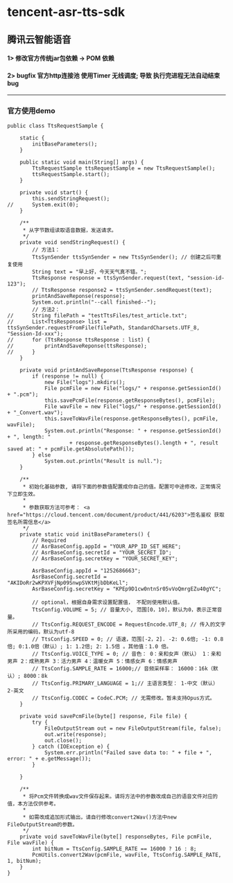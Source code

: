 # tencent-asr-tts-sdk

## 腾讯云智能语音

#### 1> 修改官方传统jar包依赖 -> POM 依赖

#### 2> bugfix 官方http连接池 使用Timer 无线调度; 导致 执行完进程无法自动结束bug

---

### 官方使用demo
    public class TtsRequestSample {
    
    	static {
    		initBaseParameters();
    	}
    
    	public static void main(String[] args) {
    		TtsRequestSample ttsRequestSample = new TtsRequestSample();
    		ttsRequestSample.start();
    	}
    
    	private void start() {
    		this.sendStringRequest();
    //		System.exit(0);
    	}
    
    	/**
    	 * 从字节数组读取语音数据，发送请求。
    	 */
    	private void sendStringRequest() {
    		// 方法1：
    		TtsSynSender ttsSynSender = new TtsSynSender(); // 创建之后可重复使用
    		String text = "早上好，今天天气真不错。";
    		TtsResponse response = ttsSynSender.request(text, "session-id-123");
    		// TtsResponse response2 = ttsSynSender.sendRequest(text);
    		printAndSaveReponse(response);
    		System.out.println("--call finished--");
    		// 方法2：
    //		String filePath = "testTtsFiles/test_article.txt";
    //		List<TtsResponse> list = ttsSynSender.requestFromFile(filePath, StandardCharsets.UTF_8, "Session-Id-xxx");
    //		for (TtsResponse ttsResponse : list) {
    //			printAndSaveReponse(ttsResponse);
    //		}
    	}
    
    	private void printAndSaveReponse(TtsResponse response) {
    		if (response != null) {
    			new File("logs").mkdirs();
    			File pcmFile = new File("logs/" + response.getSessionId() + ".pcm");
    			this.savePcmFile(response.getResponseBytes(), pcmFile);
    			File wavFile = new File("logs/" + response.getSessionId() + "_Convert.wav");
    			this.saveToWavFile(response.getResponseBytes(), pcmFile, wavFile);
    			System.out.println("Response: " + response.getSessionId() + ", length: "
    					+ response.getResponseBytes().length + ", result saved at: " + pcmFile.getAbsolutePath());
    		} else
    			System.out.println("Result is null.");
    	}
    
    	/**
    	 * 初始化基础参数, 请将下面的参数值配置成你自己的值。配置可中途修改，正常情况下立即生效。
    	 * 
    	 * 参数获取方法可参考： <a href="https://cloud.tencent.com/document/product/441/6203">签名鉴权 获取签名所需信息</a>
    	 */
    	private static void initBaseParameters() {
    		// Required
    		// AsrBaseConfig.appId = "YOUR_APP_ID_SET_HERE";
    		// AsrBaseConfig.secretId = "YOUR_SECRET_ID";
    		// AsrBaseConfig.secretKey = "YOUR_SECRET_KEY";
    
    		AsrBaseConfig.appId = "1252686663";
    		AsrBaseConfig.secretId = "AKIDoRr2wKPXVFjNp09SnwpSVKtMjbDbKeLl";
    		AsrBaseConfig.secretKey = "KPEp9D1cw0ntnSr05vVoQmrgEZu40gYC";
    
    		// optional，根据自身需求设置配置值， 不配则使用默认值。
    		TtsConfig.VOLUME = 5; // 音量大小, 范围[0，10]，默认为0，表示正常音量。
    		// TtsConfig.REQUEST_ENCODE = RequestEncode.UTF_8; // 传入的文字所采用的编码，默认为utf-8
    		// TtsConfig.SPEED = 0; // 语速，范围[-2，2]. -2: 0.6倍; -1: 0.8倍; 0:1.0倍（默认）; 1: 1.2倍; 2: 1.5倍 。其他值：1.0 倍。
    		// TtsConfig.VOICE_TYPE = 0; // 音色： 0：亲和女声（默认） 1：亲和男声 2：成熟男声 3：活力男声 4：温暖女声 5：情感女声 6：情感男声
    		// TtsConfig.SAMPLE_RATE = 16000;// 音频采样率： 16000：16k（默认）; 8000：8k
    		// TtsConfig.PRIMARY_LANGUAGE = 1;// 主语言类型： 1-中文（默认） 2-英文
    		// TtsConfig.CODEC = CodeC.PCM; // 无需修改。暂未支持Opus方式。
    	}
    
    	private void savePcmFile(byte[] response, File file) {
    		try {
    			FileOutputStream out = new FileOutputStream(file, false);
    			out.write(response);
    			out.close();
    		} catch (IOException e) {
    			System.err.println("Failed save data to: " + file + ", error: " + e.getMessage());
    		}
    
    	}
    
    	/**
    	 * 将Pcm文件转换成wav文件保存起来。请将方法中的参数改成自己的语音文件对应的值，本方法仅供参考。
    	 * 
    	 * 如需改成追加形式输出，请自行修改convert2Wav()方法中new FileOutputStream的参数。
    	 */
    	private void saveToWavFile(byte[] responseBytes, File pcmFile, File wavFile) {
    		int bitNum = TtsConfig.SAMPLE_RATE == 16000 ? 16 : 8;
    		PcmUtils.convert2Wav(pcmFile, wavFile, TtsConfig.SAMPLE_RATE, 1, bitNum);
    	}
    }

